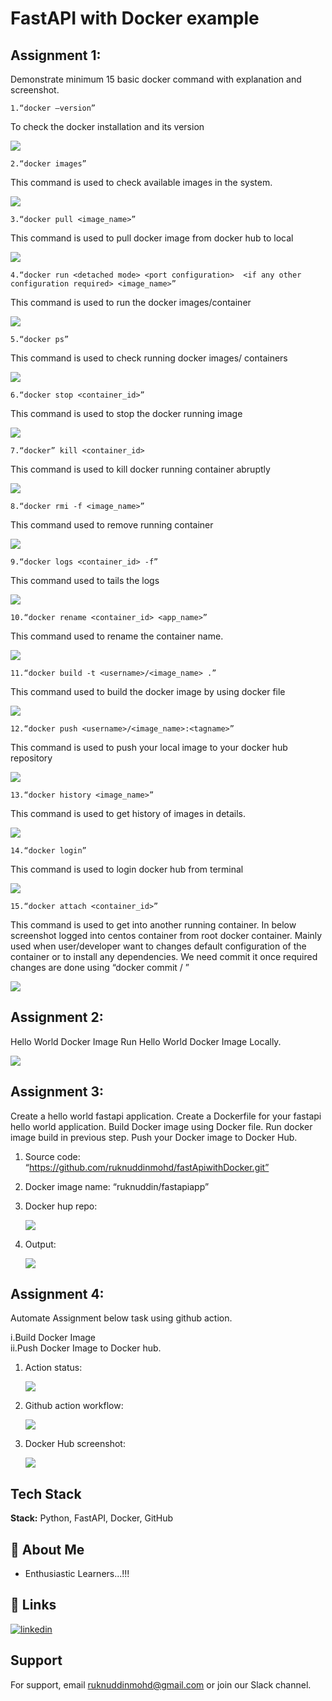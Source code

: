 
# FastAPI with Docker example








## Assignment 1:

Demonstrate minimum 15 basic docker command with explanation and screenshot.

    1.“docker –version” 
To check the docker installation and its version
 
 <img src="./static/images/1_image.png"/>

    2.“docker images”
This command is used to check available images in the system.
 
  <img src="./static/images/2_image.png"/>

    3.“docker pull <image_name>”
This command is used to pull docker image from docker hub to local
 
  <img src="./static/images/3_image.png"/>

    4.“docker run <detached mode> <port configuration>  <if any other configuration required> <image_name>”
This command is used to run the docker images/container
 
  <img src="./static/images/4_image.png"/>

    5.“docker ps”
This command is used to check running docker images/ containers
 
 <img src="./static/images/5_image.png"/>

    6.“docker stop <container_id>”
This command is used to stop the docker running image
 
  <img src="./static/images/6_image.png"/>

    7.“docker” kill <container_id>
This command is used to kill docker running container abruptly 
 
 <img src="./static/images/7_image.png"/>

    8.“docker rmi -f <image_name>”
This command used to remove running container
 
 <img src="./static/images/8_image.png"/>

    9.“docker logs <container_id> -f”
This command used to tails the logs 
 
  <img src="./static/images/9_image.png"/>

    10.“docker rename <container_id> <app_name>”
This command used to rename the container name.
 
  <img src="./static/images/10_image.png"/>

    11.“docker build -t <username>/<image_name> .”
This command used to build the docker image by using docker file

 <img src="./static/images/11_image.png"/>

    12.“docker push <username>/<image_name>:<tagname>”
This command is used to push your local image to your docker hub repository

  <img src="./static/images/12_image.png"/>

    13.“docker history <image_name>”
This command is used to get history of images in details. 
 
  <img src="./static/images/13_image.png"/>

    14.“docker login”
This command is used to login docker hub from terminal
 
  <img src="./static/images/14_image.png"/>

    15.“docker attach <container_id>”
This command is used to get into another running container. In below screenshot logged into centos container from root docker container. 
Mainly used when user/developer want to changes default configuration of the container or to install any dependencies.
We need commit it once required changes are done using “docker commit <updated container id>/<container name> <new container name>”
  
 <img src="./static/images/15_image.png"/>
    
## Assignment 2:

Hello World Docker Image Run Hello World Docker Image Locally.

<img src="./static/images/16_image.png"/>

## Assignment 3:

Create a hello world fastapi application. Create a Dockerfile for your fastapi hello world application. Build Docker image using Docker file. Run docker image build in previous step. Push your Docker image to Docker Hub.

1. Source code: “https://github.com/ruknuddinmohd/fastApiwithDocker.git”
2. Docker image name: “ruknuddin/fastapiapp” 

3. Docker hup repo:
    
    <img src="./static/images/17_image.png"/>

4. Output:
    
    <img src="./static/images/18_image.png"/>

## Assignment 4:

Automate Assignment below task using github action.

i.Build Docker Image  
ii.Push Docker Image to Docker hub.

1. Action status:
    
    <img src="./static/images/19_image.png"/>

2. Github action workflow:
    
    <img src="./static/images/20_image.png"/>

3. Docker Hub screenshot:
    
    <img src="./static/images/21_image.png"/>





## Tech Stack

**Stack:** Python, FastAPI,  Docker, GitHub




## 🚀 About Me
- Enthusiastic Learners...!!!


## 🔗 Links
[![linkedin](https://img.shields.io/badge/linkedin-0A66C2?style=for-the-badge&logo=linkedin&logoColor=white)](https://www.linkedin.com/in/ruknuddinmohd/)

## Support

For support, email ruknuddinmohd@gmail.com or join our Slack channel.

